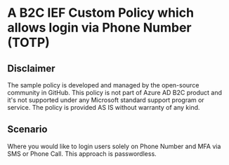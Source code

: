 # A B2C IEF Custom Policy which allows login via Phone Number (TOTP)

## Disclaimer
The sample policy is developed and managed by the open-source community in GitHub. This policy is not part of Azure AD B2C product and it's not supported under any Microsoft standard support program or service. The policy is provided AS IS without warranty of any kind.

## Scenario
Where you would like to login users solely on Phone Number and MFA via SMS or Phone Call.
This approach is passwordless.